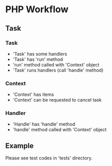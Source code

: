 # PHP Workflow

## Task

### Task
- 'Task' has some handlers
- 'Task' has 'run' method
- 'run' method called with 'Context' object
- 'Task' runs handlers (call 'handle' method)

### Context
- 'Context' has items
- 'Context' can be requested to cancel task

### Handler
- 'Handle' has 'handle' method
- 'handle' method called with 'Context' object

## Example
Please see test codes in 'tests' directory.
